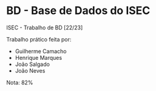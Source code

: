 # BD - Base de Dados do ISEC
ISEC - Trabalho de BD [22/23]

Trabalho prático feita por: 
- Guilherme Camacho
- Henrique Marques
- João Salgado
- João Neves

Nota: 82%
